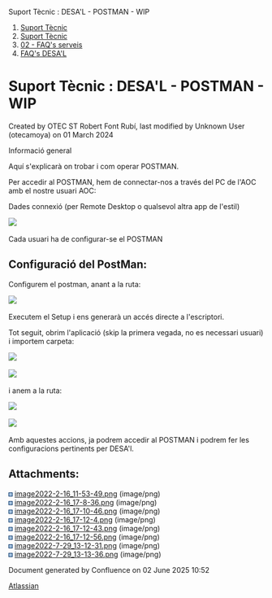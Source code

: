 Suport Tècnic : DESA'L - POSTMAN - WIP  

1.  [Suport Tècnic](index.html)
2.  [Suport Tècnic](13893782.html)
3.  [02 - FAQ's serveis](26313393.html)
4.  [FAQ's DESA'L](28705552.html)

Suport Tècnic : DESA'L - POSTMAN - WIP
======================================

Created by OTEC ST Robert Font Rubí, last modified by Unknown User (otecamoya) on 01 March 2024

  

Informació general

Aquí s'explicarà on trobar i com operar POSTMAN.

Per accedir al POSTMAN, hem de connectar-nos a través del PC de l'AOC amb el nostre usuari AOC:

Dades connexió (per Remote Desktop o qualsevol altra app de l'estil)

![](attachments/64980196/64980220.png)

Cada usuari ha de configurar-se el POSTMAN

Configuració del PostMan:
-------------------------

Configurem el postman, anant a la ruta: 

![](attachments/64980196/64980259.png)

Executem el Setup i ens generarà un accés directe a l'escriptori.

Tot seguit, obrim l'aplicació (skip la primera vegada, no es necessari usuari) i importem carpeta:

![](attachments/64980196/64980262.png)

![](attachments/64980196/77824062.png)

i anem a la ruta:

![](attachments/64980196/77824063.png)

![](attachments/64980196/64980260.png)

Amb aquestes accions, ja podrem accedir al POSTMAN i podrem fer les configuracions pertinents per DESA'l.

Attachments:
------------

![](images/icons/bullet_blue.gif) [image2022-2-16\_11-53-49.png](attachments/64980196/64980220.png) (image/png)  
![](images/icons/bullet_blue.gif) [image2022-2-16\_17-8-36.png](attachments/64980196/64980259.png) (image/png)  
![](images/icons/bullet_blue.gif) [image2022-2-16\_17-10-46.png](attachments/64980196/64980260.png) (image/png)  
![](images/icons/bullet_blue.gif) [image2022-2-16\_17-12-4.png](attachments/64980196/64980261.png) (image/png)  
![](images/icons/bullet_blue.gif) [image2022-2-16\_17-12-43.png](attachments/64980196/64980262.png) (image/png)  
![](images/icons/bullet_blue.gif) [image2022-2-16\_17-12-56.png](attachments/64980196/64980263.png) (image/png)  
![](images/icons/bullet_blue.gif) [image2022-7-29\_13-12-31.png](attachments/64980196/77824062.png) (image/png)  
![](images/icons/bullet_blue.gif) [image2022-7-29\_13-13-36.png](attachments/64980196/77824063.png) (image/png)  

Document generated by Confluence on 02 June 2025 10:52

[Atlassian](http://www.atlassian.com/)